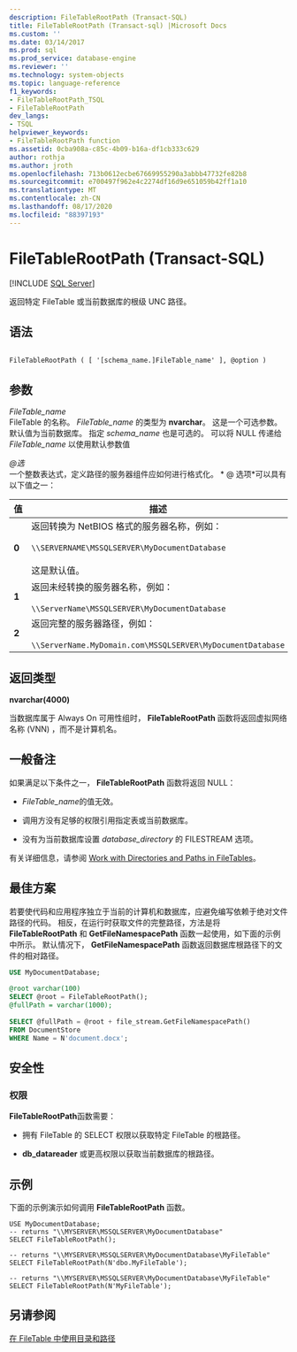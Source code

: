 ```yaml
---
description: FileTableRootPath (Transact-SQL)
title: FileTableRootPath (Transact-sql) |Microsoft Docs
ms.custom: ''
ms.date: 03/14/2017
ms.prod: sql
ms.prod_service: database-engine
ms.reviewer: ''
ms.technology: system-objects
ms.topic: language-reference
f1_keywords:
- FileTableRootPath_TSQL
- FileTableRootPath
dev_langs:
- TSQL
helpviewer_keywords:
- FileTableRootPath function
ms.assetid: 0cba908a-c85c-4b09-b16a-df1cb333c629
author: rothja
ms.author: jroth
ms.openlocfilehash: 713b0612ecbe67669955290a3abbb47732fe82b8
ms.sourcegitcommit: e700497f962e4c2274df16d9e651059b42ff1a10
ms.translationtype: MT
ms.contentlocale: zh-CN
ms.lasthandoff: 08/17/2020
ms.locfileid: "88397193"
---
```

# <a name="filetablerootpath-transact-sql"></a>FileTableRootPath (Transact-SQL)
[!INCLUDE [SQL Server](../../includes/applies-to-version/sqlserver.md)]

  返回特定 FileTable 或当前数据库的根级 UNC 路径。  
  
## <a name="syntax"></a>语法  
  
```  
  
FileTableRootPath ( [ '[schema_name.]FileTable_name' ], @option )  
```  
  
## <a name="arguments"></a>参数  
 *FileTable_name*  
 FileTable 的名称。 *FileTable_name* 的类型为 **nvarchar**。 这是一个可选参数。 默认值为当前数据库。 指定 *schema_name* 也是可选的。 可以将 NULL 传递给 *FileTable_name* 以使用默认参数值  
  
 *\@选*  
 一个整数表达式，定义路径的服务器组件应如何进行格式化。 * \@ 选项*可以具有以下值之一：  
  
|值|描述|  
|-----------|-----------------|  
|**0**|返回转换为 NetBIOS 格式的服务器名称，例如：<br /><br /> `\\SERVERNAME\MSSQLSERVER\MyDocumentDatabase`<br /><br /> 这是默认值。|  
|**1**|返回未经转换的服务器名称，例如：<br /><br /> `\\ServerName\MSSQLSERVER\MyDocumentDatabase`|  
|**2**|返回完整的服务器路径，例如：<br /><br /> `\\ServerName.MyDomain.com\MSSQLSERVER\MyDocumentDatabase`|  
  
## <a name="return-type"></a>返回类型  
 **nvarchar(4000)**  
  
 当数据库属于 Always On 可用性组时， **FileTableRootPath** 函数将返回虚拟网络名称 (VNN) ，而不是计算机名。  
  
## <a name="general-remarks"></a>一般备注  
 如果满足以下条件之一， **FileTableRootPath** 函数将返回 NULL：  
  
-   *FileTable_name*的值无效。  
  
-   调用方没有足够的权限引用指定表或当前数据库。  
  
-   没有为当前数据库设置 *database_directory* 的 FILESTREAM 选项。  
  
 有关详细信息，请参阅 [Work with Directories and Paths in FileTables](../../relational-databases/blob/work-with-directories-and-paths-in-filetables.md)。  
  
## <a name="best-practices"></a>最佳方案  
 若要使代码和应用程序独立于当前的计算机和数据库，应避免编写依赖于绝对文件路径的代码。 相反，在运行时获取文件的完整路径，方法是将 **FileTableRootPath** 和 **GetFileNamespacePath** 函数一起使用，如下面的示例中所示。 默认情况下， **GetFileNamespacePath** 函数返回数据库根路径下的文件的相对路径。  
  
```sql  
USE MyDocumentDatabase;  
  
@root varchar(100)  
SELECT @root = FileTableRootPath();  
@fullPath = varchar(1000);  
  
SELECT @fullPath = @root + file_stream.GetFileNamespacePath()  
FROM DocumentStore  
WHERE Name = N'document.docx';  
```  
  
## <a name="security"></a>安全性  
  
### <a name="permissions"></a>权限  
 **FileTableRootPath**函数需要：  
  
-   拥有 FileTable 的 SELECT 权限以获取特定 FileTable 的根路径。  
  
-   **db_datareader** 或更高权限以获取当前数据库的根路径。  
  
## <a name="examples"></a>示例  
 下面的示例演示如何调用 **FileTableRootPath** 函数。  
  
```  
USE MyDocumentDatabase;  
-- returns "\\MYSERVER\MSSQLSERVER\MyDocumentDatabase"  
SELECT FileTableRootPath();  
  
-- returns "\\MYSERVER\MSSQLSERVER\MyDocumentDatabase\MyFileTable"  
SELECT FileTableRootPath(N'dbo.MyFileTable');  
  
-- returns "\\MYSERVER\MSSQLSERVER\MyDocumentDatabase\MyFileTable"  
SELECT FileTableRootPath(N'MyFileTable');  
```  
  
## <a name="see-also"></a>另请参阅  
 [在 FileTable 中使用目录和路径](../../relational-databases/blob/work-with-directories-and-paths-in-filetables.md)  
  
  
